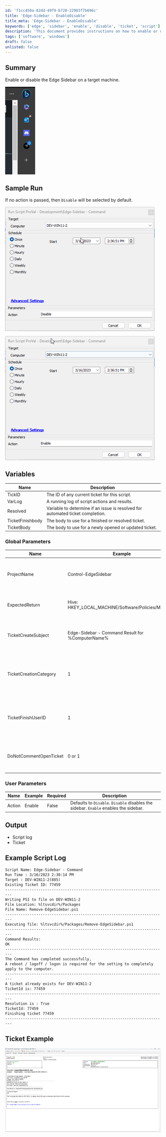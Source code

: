 ```yaml
---
id: 'f1cc450a-82dd-49f9-b720-22983f7b696c'
title: 'Edge-Sidebar - EnableDisable'
title_meta: 'Edge-Sidebar - EnableDisable'
keywords: ['edge', 'sidebar', 'enable', 'disable', 'ticket', 'script']
description: 'This document provides instructions on how to enable or disable the Edge Sidebar on a target machine, including sample runs, variables, and output details.'
tags: ['software', 'windows']
draft: false
unlisted: false
---
```


## Summary

Enable or disable the Edge Sidebar on a target machine.

![Microsoft Edge sidebar](../../../static/img/Edge-Sidebar---EnableDisable/image_1.png)

## Sample Run

If no action is passed, then `Disable` will be selected by default.

![Sample Run 1](../../../static/img/Edge-Sidebar---EnableDisable/image_2.png)

![Sample Run 2](../../../static/img/Edge-Sidebar---EnableDisable/image_3.png)

## Variables

| Name               | Description                                                                 |
|--------------------|-----------------------------------------------------------------------------|
| TickID             | The ID of any current ticket for this script.                              |
| VarLog             | A running log of script actions and results.                               |
| Resolved           | Variable to determine if an issue is resolved for automated ticket completion. |
| TicketFinishbody   | The body to use for a finished or resolved ticket.                         |
| TicketBody         | The body to use for a newly opened or updated ticket.                      |

### Global Parameters

| Name                     | Example                                        | Required | Description                                                                                          |
|--------------------------|------------------------------------------------|----------|------------------------------------------------------------------------------------------------------|
| ProjectName              | Control-EdgeSidebar                           | True     | Designates the name of the created ps1 file to be called by the script.                            |
| ExpectedReturn           | Hive: HKEY_LOCAL_MACHINE/Software/Policies/Microsoft | True     | Designates the expected return of the ps1 file.                                                    |
| TicketCreateSubject      | Edge-Sidebar - Command Result for %ComputerName% | True     | Designates the desired subject line for a ticket created by this script.                            |
| TicketCreationCategory    | 1                                            | True     | Designates the desired ticket creation category for a ticket created by this script.                |
| TicketFinishUserID      | 1                                            | True     | Designates the desired userId for finishing or commenting on a ticket created by this script.      |
| DoNotCommentOpenTicket   | 0 or 1                                      | True     | Toggles commenting on open tickets for recurrent failures.                                          |

### User Parameters

| Name    | Example | Required | Description                                                                                     |
|---------|---------|----------|-------------------------------------------------------------------------------------------------|
| Action  | Enable  | False    | Defaults to `Disable`. `Disable` disables the sidebar. `Enable` enables the sidebar.          |

## Output

- Script log
- Ticket

## Example Script Log

```
Script Name: Edge-Sidebar - Command
Run Time : 3/16/2023 2:30:14 PM
Target : DEV-WIN11-2(885)
Existing Ticket ID: 77459
-------------------------------------------------------------------------
Writing PS1 to file on DEV-WIN11-2 
File Location: %ltsvcdir%/Packages
File Name: Remove-EdgeSidebar.ps1
-------------------------------------------------------------------------
Executing file: %ltsvcdir%/Packages/Remove-EdgeSidebar.ps1
-------------------------------------------------------------------------
Command Results: 
OK
-------------------------------------------------------------------------
The Command has completed successfully,
A reboot / logoff / logon is required for the setting to completely apply to the computer.
-------------------------------------------------------------------------
A ticket already exists for DEV-WIN11-2
TicketId is: 77459
-------------------------------------------------------------------------
Resolution is : True
TicketId: 77459
Finishing ticket 77459
-------------------------------------------------------------------------
```

## Ticket Example

![Ticket Example](../../../static/img/Edge-Sidebar---EnableDisable/image_4.png)



